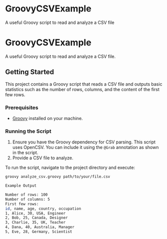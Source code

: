 # GroovyCSVExample
A useful Groovy script to read and analyze a CSV file

# GroovyCSVExample

A useful Groovy script to read and analyze a CSV file.

## Getting Started

This project contains a Groovy script that reads a CSV file and outputs basic statistics such as the number of rows, columns, and the content of the first few rows.

### Prerequisites

- [Groovy](https://groovy-lang.org/download.html) installed on your machine.

### Running the Script

1. Ensure you have the Groovy dependency for CSV parsing. This script uses OpenCSV. You can include it using the `@Grab` annotation as shown in the script.
2. Provide a CSV file to analyze.

To run the script, navigate to the project directory and execute:

```sh
groovy analyze_csv.groovy path/to/your/file.csv

Example Output 

Number of rows: 100
Number of columns: 5
First few rows:
id, name, age, country, occupation
1, Alice, 30, USA, Engineer
2, Bob, 25, Canada, Designer
3, Charlie, 35, UK, Teacher
4, Dana, 40, Australia, Manager
5, Eve, 28, Germany, Scientist




